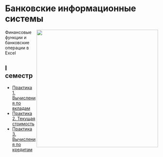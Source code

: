 # Банковские информационные системы

<img src="https://github.com/Cat-in-box/Financial-University/blob/png/git%20bis.png" align="right" width=400 height=387/>

Финансовые функции и банковские операции в Excel

## I семестр
* [Практика 1. Вычисления по вкладам](https://github.com/Cat-in-box/Financial-University/blob/master/2%20%D0%BA%D1%83%D1%80%D1%81/%D0%91%D0%98%D0%A1/%D0%97%D0%B0%D0%BD%D1%8F%D1%82%D0%B8%D0%B5%201_%D0%92%D1%8B%D1%87%D0%B8%D1%81%D0%BB_%D0%BF%D0%BE_%D0%B2%D0%BA%D0%BB%D0%B0%D0%B4%D0%B0%D0%BC.xlsx)
* [Практика 2. Текущая стоимость](https://github.com/Cat-in-box/Financial-University/blob/master/2%20%D0%BA%D1%83%D1%80%D1%81/%D0%91%D0%98%D0%A1/%D0%97%D0%B0%D0%BD%D1%8F%D1%82%D0%B8%D0%B5%202%20%D0%9F%D0%A1.xlsx)
* [Практика 3. Вычисления по кредитам](https://github.com/Cat-in-box/Financial-University/blob/master/2%20%D0%BA%D1%83%D1%80%D1%81/%D0%91%D0%98%D0%A1/%D0%97%D0%B0%D0%BD%D1%8F%D1%82%D0%B8%D0%B5%203_%D0%92%D1%8B%D1%87%D0%B8%D1%81%D0%BB_%D0%BF%D0%BE_%D0%BA%D1%80%D0%B5%D0%B4%D0%B8%D1%82%D0%B0%D0%BC.xlsx)